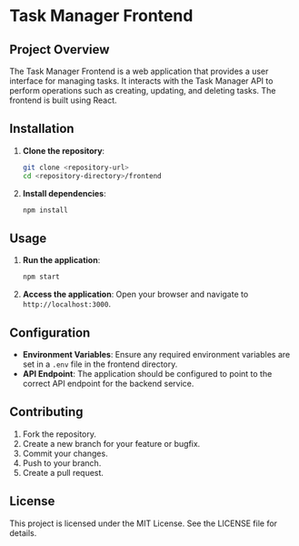 # Task Manager Frontend

## Project Overview
The Task Manager Frontend is a web application that provides a user interface for managing tasks. It interacts with the Task Manager API to perform operations such as creating, updating, and deleting tasks. The frontend is built using React.

## Installation

1. **Clone the repository**:
   ```bash
   git clone <repository-url>
   cd <repository-directory>/frontend
   ```

2. **Install dependencies**:
   ```bash
   npm install
   ```

## Usage

1. **Run the application**:
   ```bash
   npm start
   ```

2. **Access the application**:
   Open your browser and navigate to `http://localhost:3000`.

## Configuration

- **Environment Variables**: Ensure any required environment variables are set in a `.env` file in the frontend directory.
- **API Endpoint**: The application should be configured to point to the correct API endpoint for the backend service.

## Contributing

1. Fork the repository.
2. Create a new branch for your feature or bugfix.
3. Commit your changes.
4. Push to your branch.
5. Create a pull request.

## License

This project is licensed under the MIT License. See the LICENSE file for details. 